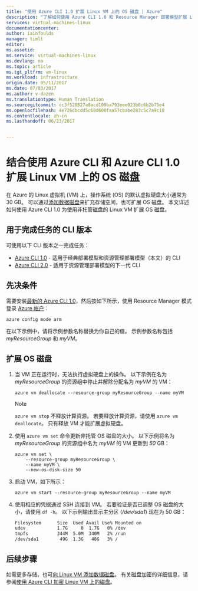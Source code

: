 ```yaml
---
title: "使用 Azure CLI 1.0 扩展 Linux VM 上的 OS 磁盘 | Azure"
description: "了解如何使用 Azure CLI 1.0 和 Resource Manager 部署模型扩展 Linux VM 上的操作系统 (OS) 虚拟磁盘"
services: virtual-machines-linux
documentationcenter: 
author: iainfoulds
manager: timlt
editor: 
ms.assetid: 
ms.service: virtual-machines-linux
ms.devlang: na
ms.topic: article
ms.tgt_pltfrm: vm-linux
ms.workload: infrastructure
origin.date: 05/11/2017
ms.date: 07/03/2017
ms.author: v-dazen
ms.translationtype: Human Translation
ms.sourcegitcommit: cc3f528827a8acd109ba793eee023b8c6b2b75e4
ms.openlocfilehash: 4e726dbcdd5c68d600faa57cbabe283c5c7a9c18
ms.contentlocale: zh-cn
ms.lasthandoff: 06/23/2017


---
```


# <a name="expand-os-disk-on-a-linux-vm-using-the-azure-cli-with-the-azure-cli-10"></a>结合使用 Azure CLI 和 Azure CLI 1.0 扩展 Linux VM 上的 OS 磁盘
在 Azure 的 Linux 虚拟机 (VM) 上，操作系统 (OS) 的默认虚拟硬盘大小通常为 30 GB。 可以通过[添加数据磁盘](add-disk.md)来扩充存储空间，也可扩展 OS 磁盘。 本文详述如何使用 Azure CLI 1.0 为使用非托管磁盘的 Linux VM 扩展 OS 磁盘。

## <a name="cli-versions-to-complete-the-task"></a>用于完成任务的 CLI 版本
可使用以下 CLI 版本之一完成任务：

- [Azure CLI 1.0](#prerequisites) - 适用于经典部署模型和资源管理部署模型（本文）的 CLI
- [Azure CLI 2.0](expand-disks.md) - 适用于资源管理部署模型的下一代 CLI

## <a name="prerequisites"></a>先决条件
需要安装[最新的 Azure CLI 1.0](../../cli-install-nodejs.md)，然后按如下所示，使用 Resource Manager 模式登录 [Azure 帐户](https://www.azure.cn/pricing/1rmb-trial/)：

```azurecli
azure config mode arm
```

在以下示例中，请将示例参数名称替换为你自己的值。 示例参数名称包括 *myResourceGroup* 和 *myVM*。

## <a name="expand-os-disk"></a>扩展 OS 磁盘

1. 当 VM 正在运行时，无法执行虚拟硬盘上的操作。 以下示例在名为 *myResourceGroup* 的资源组中停止并解除分配名为 *myVM* 的 VM：

    ```azurecli
    azure vm deallocate --resource-group myResourceGroup --name myVM
    ```

    > [!NOTE]
    > `azure vm stop` 不释放计算资源。 若要释放计算资源，请使用 `azure vm deallocate`。 只有释放 VM 才能扩展虚拟硬盘。

2. 使用 `azure vm set` 命令更新非托管 OS 磁盘的大小。 以下示例将名为 *myResourceGroup* 的资源组中名为 *myVM* 的 VM 更新到 *50* GB：

    ```azurecli
    azure vm set \
        --resource-group myResourceGroup \
        --name myVM \
        --new-os-disk-size 50
    ```

3. 启动 VM，如下所示：

    ```azurecli
    azure vm start --resource-group myResourceGroup --name myVM
    ```

4. 使用相应的凭据通过 SSH 连接到 VM。 若要验证是否已调整 OS 磁盘的大小，请使用 `df -h`。 以下示例输出显示主分区 (*/dev/sda1*) 现在为 50 GB：

    ```bash
    Filesystem      Size  Used Avail Use% Mounted on
    udev            1.7G     0  1.7G   0% /dev
    tmpfs           344M  5.0M  340M   2% /run
    /dev/sda1        49G  1.3G   48G   3% /
    ```

## <a name="next-steps"></a>后续步骤
如需更多存储，也可[向 Linux VM 添加数据磁盘](add-disk.md)。 有关磁盘加密的详细信息，请参阅[使用 Azure CLI 加密 Linux VM 上的磁盘](encrypt-disks.md)。

